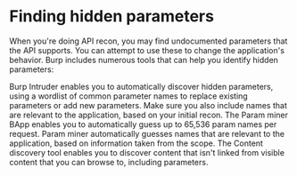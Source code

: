 # Finding hidden parameters
When you're doing API recon, you may find undocumented parameters that the API supports. You can attempt to use these to change the application's behavior. Burp includes numerous tools that can help you identify hidden parameters:

Burp Intruder enables you to automatically discover hidden parameters, using a wordlist of common parameter names to replace existing parameters or add new parameters. Make sure you also include names that are relevant to the application, based on your initial recon.
The Param miner BApp enables you to automatically guess up to 65,536 param names per request. Param miner automatically guesses names that are relevant to the application, based on information taken from the scope.
The Content discovery tool enables you to discover content that isn't linked from visible content that you can browse to, including parameters.
